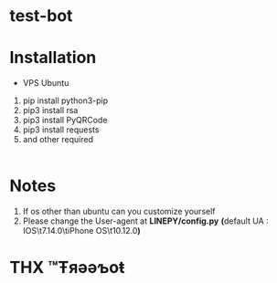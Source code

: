 # test-bot
# Installation
- VPS Ubuntu
1. pip install python3-pip<br>
2. pip3 install rsa<br>
3. pip3 install PyQRCode<br>
4. pip3 install requests<br>
5. and other required<br><br>
# Notes
1. If os other than ubuntu can you customize yourself<br>
2. Please change the User-agent at <b>LINEPY/config.py</b> <b>(</b>default UA : IOS\t7.14.0\tiPhone OS\t10.12.0<b>)</b><br>
# THX ™Ŧяәәƅoŧ
